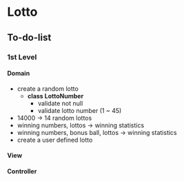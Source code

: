 # Lotto

## To-do-list

### 1st Level

####  Domain
- create a random lotto
    - **class LottoNumber**
        - validate not null
        - validate lotto number (1 ~ 45)
- 14000 -> 14 random lottos
- winning numbers, lottos -> winning statistics
- winning numbers, bonus ball, lottos -> winning statistics
- create a user defined lotto

#### View

#### Controller